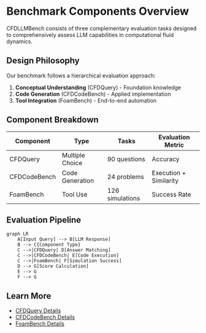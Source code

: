 # Benchmark Components Overview

CFDLLMBench consists of three complementary evaluation tasks designed to comprehensively assess LLM capabilities in computational fluid dynamics.

## Design Philosophy

Our benchmark follows a hierarchical evaluation approach:

1. **Conceptual Understanding** (CFDQuery) - Foundation knowledge
2. **Code Generation** (CFDCodeBench) - Applied implementation  
3. **Tool Integration** (FoamBench) - End-to-end automation

## Component Breakdown

| Component | Type | Tasks | Evaluation Metric |
|-----------|------|-------|------------------|
| CFDQuery | Multiple Choice | 90 questions | Accuracy |
| CFDCodeBench | Code Generation | 24 problems | Execution + Similarity |
| FoamBench | Tool Use | 126 simulations | Success Rate |

## Evaluation Pipeline

```mermaid
graph LR
    A[Input Query] --> B[LLM Response]
    B --> C{Component Type}
    C -->|CFDQuery| D[Answer Matching]
    C -->|CFDCodeBench| E[Code Execution]
    C -->|FoamBench| F[Simulation Success]
    D --> G[Score Calculation]
    E --> G
    F --> G
```

## Learn More

- [CFDQuery Details](cfdquery.md)
- [CFDCodeBench Details](cfdcodebench.md) 
- [FoamBench Details](foambench.md)
